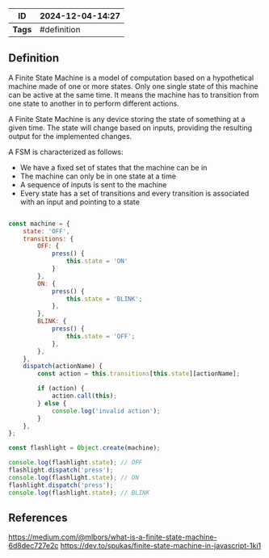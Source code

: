 | ID       | 2024-12-04-14:27 |
| -------- | ---------------- |
| **Tags** | #definition      |
## Definition

A Finite State Machine is a model of computation based on a hypothetical machine made of one or more states. Only one single state of this machine can be active at the same time. It means the machine has to transition from one state to another in to perform different actions.

A Finite State Machine is any device storing the state of something at a given time. The state will change based on inputs, providing the resulting output for the implemented changes.

A FSM is characterized as follows:
- We have a fixed set of states that the machine can be in
- The machine can only be in one state at a time
- A sequence of inputs is sent to the machine
- Every state has a set of transitions and every transition is associated with an input and pointing to a state

```javascript

const machine = {
    state: 'OFF',
    transitions: {
        OFF: {
            press() {
                this.state = 'ON'
            }
        },
        ON: {
            press() {
                this.state = 'BLINK';
            },
        },
        BLINK: {
            press() {
                this.state = 'OFF';
            },
        },
    },
    dispatch(actionName) {
        const action = this.transitions[this.state][actionName];

        if (action) {
            action.call(this);
        } else {
            console.log('invalid action');
        }
    },
};

const flashlight = Object.create(machine);

console.log(flashlight.state); // OFF
flashlight.dispatch('press'); 
console.log(flashlight.state); // ON
flashlight.dispatch('press');
console.log(flashlight.state); // BLINK

```
## References

https://medium.com/@mlbors/what-is-a-finite-state-machine-6d8dec727e2c
https://dev.to/spukas/finite-state-machine-in-javascript-1ki1